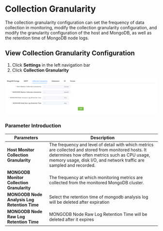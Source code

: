 # Collection Granularity

The collection granularity configuration can set the frequency of data collection in monitoring, modify the collection granularity configuration, and modify the granularity configuration of the host and MongoDB, as well as the retention time of MongoDB node logs.



## View  Collection Granularity Configuration

1. Click **Settings** in the left navigation bar
2. Click **Collection Granularity**

![CollectionGranularity](../../images/whaleal-platform/13-setting/collection-granularity.png)

### Parameter Introduction

| Parameters                                   | Description                                                  |
| -------------------------------------------- | ------------------------------------------------------------ |
| **Host Monitor Collection Granularity**      | The frequency and level of detail with which metrics are collected and stored from monitored hosts. It determines how often metrics such as CPU usage, memory usage, disk I/O, and network traffic are sampled and recorded. |
| **MONGODB Monitor Collection Granularity**   | The frequency at which monitoring metrics are collected from the monitored MongoDB cluster. |
| **MONGODB Node Analysis Log Retention Time** | Select the retention time of mongodb analysis log will be deleted after expiration |
| **MONGODB Node Raw Log Retention Time**      | MONGODB Node Raw Log Retention Time will be deleted after it expires |
